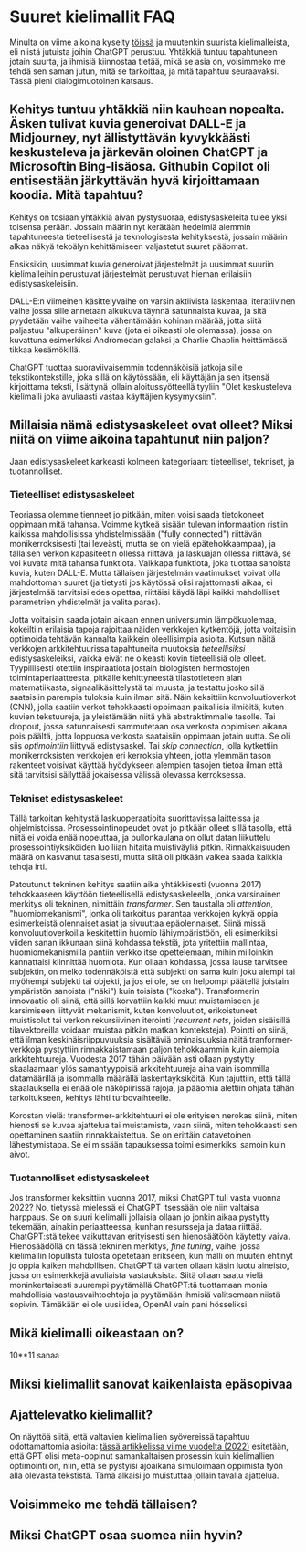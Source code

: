 # Suuret kielimallit FAQ

Minulta on viime aikoina kyselty [töissä](https://csc.fi/) ja muutenkin suurista kielimalleista, eli niistä jutuista joihin ChatGPT perustuu. Yhtäkkiä tuntuu tapahtuneen jotain suurta, ja ihmisiä kiinnostaa tietää, mikä se asia on, voisimmeko me tehdä sen saman jutun, mitä se tarkoittaa, ja mitä tapahtuu seuraavaksi. Tässä pieni dialogimuotoinen katsaus.

## Kehitys tuntuu yhtäkkiä niin kauhean nopealta. Äsken tulivat kuvia generoivat DALL‑E ja Midjourney, nyt ällistyttävän kyvykkäästi keskusteleva ja järkevän oloinen ChatGPT ja Microsoftin Bing-lisäosa. Githubin Copilot oli entisestään järkyttävän hyvä kirjoittamaan koodia. Mitä tapahtuu?

Kehitys on tosiaan yhtäkkiä aivan pystysuoraa, edistysaskeleita tulee yksi toisensa perään. Jossain määrin nyt kerätään hedelmiä aiemmin tapahtuneesta tieteellisestä ja teknologisesta kehityksestä, jossain määrin alkaa näkyä tekoälyn kehittämiseen valjastetut suuret pääomat.

Ensiksikin, uusimmat kuvia generoivat järjestelmät ja uusimmat suuriin kielimalleihin perustuvat järjestelmät perustuvat hieman erilaisiin edistysaskeleisiin.

DALL-E:n viimeinen käsittelyvaihe on varsin aktiivista laskentaa, iteratiivinen vaihe jossa sille annetaan alkukuva täynnä satunnaista kuvaa, ja sitä pyydetään vaihe vaiheelta vähentämään kohinan määrää, jotta siitä paljastuu "alkuperäinen" kuva (jota ei oikeasti ole olemassa), jossa on kuvattuna esimerkiksi Andromedan galaksi ja Charlie Chaplin heittämässä tikkaa kesämökillä.

ChatGPT tuottaa suoraviivaisemmin todennäköisiä jatkoja sille tekstikontekstille, joka sillä on käytössään, eli käyttäjän ja sen itsensä kirjoittama teksti, lisättynä jollain aloitussyötteellä tyyliin "Olet keskusteleva kielimalli joka avuliaasti vastaa käyttäjien kysymyksiin".

## Millaisia nämä edistysaskeleet ovat olleet? Miksi niitä on viime aikoina tapahtunut niin paljon?

Jaan edistysaskeleet karkeasti kolmeen kategoriaan: tieteelliset, tekniset, ja tuotannolliset.

### Tieteelliset edistysaskeleet

Teoriassa olemme tienneet jo pitkään, miten voisi saada tietokoneet oppimaan mitä tahansa. Voimme kytkeä sisään tulevan informaation ristiin kaikissa mahdollisissa yhdistelmissään ("fully connected") riittävän monikerroksisesti (tai leveästi, mutta se on vielä epätehokkaampaa), ja tällaisen verkon kapasiteetin ollessa riittävä, ja laskuajan ollessa riittävä, se voi kuvata mitä tahansa funktiota. Vaikkapa funktiota, joka tuottaa sanoista kuvia, kuten DALL-E. Mutta tällaisen järjestelmän vaatimukset voivat olla mahdottoman suuret (ja tietysti jos käytössä olisi rajattomasti aikaa, ei järjestelmää tarvitsisi edes opettaa, riittäisi käydä läpi kaikki mahdolliset parametrien yhdistelmät ja valita paras).

Jotta voitaisiin saada jotain aikaan ennen universumin lämpökuolemaa, kokeiltiin erilaisia tapoja rajoittaa näiden verkkojen kytkentöjä, jotta voitaisiin optimoida tehtävän kannalta kaikkein oleellisimpia asioita. Kutsun näitä verkkojen arkkitehtuurissa tapahtuneita muutoksia _tieteellisiksi_ edistysaskeleiksi, vaikka eivät ne oikeasti kovin tieteellisiä ole olleet. Tyypillisesti otettiin inspiraatiota jostain biologisten hermostojen toimintaperiaatteesta, pitkälle kehittyneestä tilastotieteen alan matematiikasta, signaalikäsittelystä tai muusta, ja testattu josko sillä saataisiin parempia tuloksia kuin ilman sitä. Näin keksittiin konvoluutioverkot (CNN), jolla saatiin verkot tehokkaasti oppimaan paikallisia ilmiöitä, kuten kuvien tekstuureja, ja yleistämään niitä yhä abstraktimmalle tasolle. Tai dropout, jossa satunnaisesti sammutetaan osa verkosta oppimisen aikana pois päältä, jotta loppuosa verkosta saataisiin oppimaan jotain uutta. Se oli siis _optimointiin_ liittyvä edistysaskel. Tai _skip connection_, jolla kytkettiin monikerroksisten verkkojen eri kerroksia yhteen, jotta ylemmän tason rakenteet voisivat käyttää hyödykseen alempien tasojen tietoa ilman että sitä tarvitsisi säilyttää jokaisessa välissä olevassa kerroksessa.

### Tekniset edistysaskeleet

Tällä tarkoitan kehitystä laskuoperaatioita suorittavissa laitteissa ja ohjelmistoissa. Prosessointinopeudet ovat jo pitkään olleet sillä tasolla, että niitä ei voida enää nopeuttaa, ja pullonkaulana on ollut datan liikuttelu prosessointiyksiköiden luo liian hitaita muistiväyliä pitkin. Rinnakkaisuuden määrä on kasvanut tasaisesti, mutta siitä oli pitkään vaikea saada kaikkia tehoja irti.

Patoutunut tekninen kehitys saatiin aika yhtäkkisesti (vuonna 2017) tehokkaaseen käyttöön tieteellisellä edistysaskeleella, jonka varsinainen merkitys oli tekninen, nimittäin _transformer_. Sen taustalla oli _attention_, "huomiomekanismi", jonka oli tarkoitus parantaa verkkojen kykyä oppia esimerkeistä olennaiset asiat ja sivuuttaa epäolennaiset. Siinä missä konvoluutioverkoilla keskitettiin huomio lähiympäristöön, eli esimerkiksi viiden sanan ikkunaan siinä kohdassa tekstiä, jota yritettiin mallintaa, huomiomekanismilla pantiin verkko itse opettelemaan, mihin milloinkin kannattaisi kiinnittää huomiota. Kun ollaan kohdassa, jossa lause tarvitsee subjektin, on melko todennäköistä että subjekti on sama kuin joku aiempi tai myöhempi subjekti tai objekti, ja jos ei ole, se on helpompi päätellä joistain ympäristön sanoista ("näki") kuin toisista ("koska"). Transformerin innovaatio oli siinä, että sillä korvattiin kaikki muut muistamiseen ja karsimiseen liittyvät mekanismit, kuten konvoluutiot, erikoistuneet muistisolut tai verkon rekursiivinen iterointi (_recurrent nets_, joiden sisäisillä tilavektoreilla voidaan muistaa pitkän matkan konteksteja). Pointti on siinä, että ilman keskinäisriippuvuuksia sisältäviä ominaisuuksia näitä tranformer-verkkoja pystyttiin rinnakkaistamaan paljon tehokkaammin kuin aiempia arkkitehtuureja. Vuodesta 2017 tähän päivään asti ollaan pystytty skaalaamaan ylös samantyyppisiä arkkitehtuureja aina vain isommilla datamäärillä ja isommalla määrällä laskentayksiköitä. Kun tajuttiin, että tällä skaalauksella ei enää ole näköpiirissä rajoja, ja pääomia alettiin ohjata tähän tarkoitukseen, kehitys lähti turbovaihteelle.

Korostan vielä: transformer-arkkitehtuuri ei ole erityisen nerokas siinä, miten hienosti se kuvaa ajattelua tai muistamista, vaan siinä, miten tehokkaasti sen opettaminen saatiin rinnakkaistettua. Se on erittäin datavetoinen lähestymistapa. Se ei missään tapauksessa toimi esimerkiksi samoin kuin aivot.

### Tuotannolliset edistysaskeleet

Jos transformer keksittiin vuonna 2017, miksi ChatGPT tuli vasta vuonna 2022? No, tietyssä mielessä ei ChatGPT itsessään ole niin valtaisa harppaus. Se on suuri kielimalli jollaisia ollaan jo jonkin aikaa pystytty tekemään, ainakin periaatteessa, kunhan resursseja ja dataa riittää. ChatGPT:stä tekee vaikuttavan erityisesti sen hienosäätöön käytetty vaiva. Hienosäädöllä on tässä tekninen merkitys, _fine tuning_, vaihe, jossa kielimallin lopullista tulosta opetetaan erikseen, kun malli on muuten ehtinyt jo oppia kaiken mahdollisen. ChatGPT:tä varten ollaan käsin luotu aineisto, jossa on esimerkkejä avuliaista vastauksista. Siitä ollaan saatu vielä moninkertaisesti suurempi pyytämällä ChatGPT:tä tuottamaan monia mahdollisia vastausvaihtoehtoja ja pyytämään ihmisiä valitsemaan niistä sopivin. Tämäkään ei ole uusi idea, OpenAI vain pani hösseliksi.

## Mikä kielimalli oikeastaan on?

10**11 sanaa 

## Miksi kielimallit sanovat kaikenlaista epäsopivaa

## Ajattelevatko kielimallit?

On näyttöä siitä, että valtavien kielimallien syövereissä tapahtuu odottamattomia asioita: [tässä artikkelissa viime vuodelta (2022)](https://arxiv.org/abs/2212.10559v2) esitetään, että GPT olisi meta-oppinut samankaltaisen prosessin kuin kielimallien optimointi on, niin, että se pystyisi ajoaikana simuloimaan oppimista työn alla olevasta tekstistä. Tämä alkaisi jo muistuttaa jollain tavalla ajattelua.

## Voisimmeko me tehdä tällaisen?

## Miksi ChatGPT osaa suomea niin hyvin?
